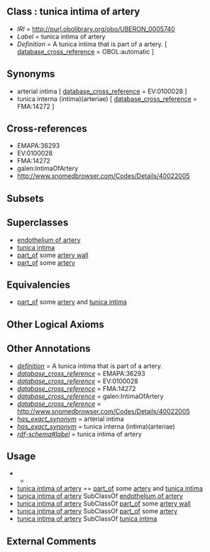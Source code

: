 
## Class : tunica intima of artery

 * *IRI* = http://purl.obolibrary.org/obo/UBERON_0005740
 * *Label* = tunica intima of artery
 * *Definition* = A tunica intima that is part of a artery. [ [database_cross_reference](../../ef/oboInOwl#hasDbXref.md) = OBOL:automatic ]

## Synonyms

 * arterial intima [ [database_cross_reference](../../ef/oboInOwl#hasDbXref.md) = EV:0100028 ]
 * tunica interna (intima)(arteriae) [ [database_cross_reference](../../ef/oboInOwl#hasDbXref.md) = FMA:14272 ]

## Cross-references

 * EMAPA:36293
 * EV:0100028
 * FMA:14272
 * galen:IntimaOfArtery
 * http://www.snomedbrowser.com/Codes/Details/40022005

## Subsets


## Superclasses

 * [endothelium of artery](../../UBERON/17/UBERON_0001917.md)
 * [tunica intima](../../UBERON/23/UBERON_0002523.md)
 * [part_of](../../BFO/50/BFO_0000050.md) some [artery wall](../../UBERON/15/UBERON_0000415.md)
 * [part_of](../../BFO/50/BFO_0000050.md) some [artery](../../UBERON/37/UBERON_0001637.md)

## Equivalencies

 * [part_of](../../BFO/50/BFO_0000050.md) some [artery](../../UBERON/37/UBERON_0001637.md) and [tunica intima](../../UBERON/23/UBERON_0002523.md)

## Other Logical Axioms


## Other Annotations

 * *[definition](../../IAO/15/IAO_0000115.md)* = A tunica intima that is part of a artery.
 * *[database_cross_reference](../../ef/oboInOwl#hasDbXref.md)* = EMAPA:36293
 * *[database_cross_reference](../../ef/oboInOwl#hasDbXref.md)* = EV:0100028
 * *[database_cross_reference](../../ef/oboInOwl#hasDbXref.md)* = FMA:14272
 * *[database_cross_reference](../../ef/oboInOwl#hasDbXref.md)* = galen:IntimaOfArtery
 * *[database_cross_reference](../../ef/oboInOwl#hasDbXref.md)* = http://www.snomedbrowser.com/Codes/Details/40022005
 * *[has_exact_synonym](../../ym/oboInOwl#hasExactSynonym.md)* = arterial intima
 * *[has_exact_synonym](../../ym/oboInOwl#hasExactSynonym.md)* = tunica interna (intima)(arteriae)
 * *[rdf-schema#label](../../el/rdf-schema#label.md)* = tunica intima of artery

## Usage

 * -
 * [tunica intima of artery](../../UBERON/40/UBERON_0005740.md) == [part_of](../../BFO/50/BFO_0000050.md) some [artery](../../UBERON/37/UBERON_0001637.md) and [tunica intima](../../UBERON/23/UBERON_0002523.md)
 * [tunica intima of artery](../../UBERON/40/UBERON_0005740.md) SubClassOf [endothelium of artery](../../UBERON/17/UBERON_0001917.md)
 * [tunica intima of artery](../../UBERON/40/UBERON_0005740.md) SubClassOf [part_of](../../BFO/50/BFO_0000050.md) some [artery wall](../../UBERON/15/UBERON_0000415.md)
 * [tunica intima of artery](../../UBERON/40/UBERON_0005740.md) SubClassOf [part_of](../../BFO/50/BFO_0000050.md) some [artery](../../UBERON/37/UBERON_0001637.md)
 * [tunica intima of artery](../../UBERON/40/UBERON_0005740.md) SubClassOf [tunica intima](../../UBERON/23/UBERON_0002523.md)

## External Comments

